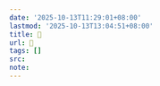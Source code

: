 ```yaml
---
date: '2025-10-13T11:29:01+08:00'
lastmod: '2025-10-13T13:04:51+08:00'
title: 󰟱
url: 󰟱
tags: []
src:
note:
---
```

